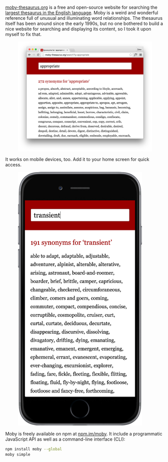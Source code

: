 <!--
title: Moby Thesaurus
description: The world's largest English thesaurus
website: http://moby-thesaurus.org/
keywords: [language, English, thesaurus, Node.js, reference]
start: 2014-04-26
end: 2014-04-28
-->

[moby-thesaurus.org](http://moby-thesaurus.org) is a free and open-source website for searching the [largest thesaurus in the English language](https://en.wikipedia.org/wiki/Moby_Project). Moby is a weird and wonderful reference full of unusual and illuminating word relationships. The thesaurus itself has been around since the early 1990s, but no one bothered to build a nice website for searching and displaying its content, so I took it upon myself to fix that.

<figure>
  <a href="http://moby-thesaurus.org"><img src="screenshot.png"></a>
</figure>

It works on mobile devices, too. Add it to your home screen for quick access.

<figure>
  <a href="http://moby-thesaurus.org"><img src="mobile2.png"></a>
</figure>

Moby is freely available on npm at [npm.im/moby](https://www.npmjs.com/package/moby). It include a programmatic JavaScript API as well as a command-line interface (CLI):

```sh
npm install moby --global
moby simple
```
